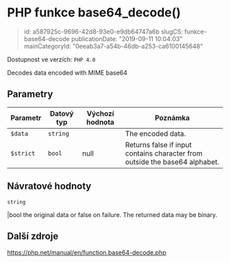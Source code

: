PHP funkce base64_decode()
==========================

> id: a587925c-9696-42d8-93e0-e9db64747a6b
> slugCS: funkce-base64-decode
> publicationDate: "2019-09-11 10:04:03"
> mainCategoryId: "0eeab3a7-a54b-46db-a253-ca6100145648"

Dostupnost ve verzích: `PHP 4.0`

Decodes data encoded with MIME base64


Parametry
--------------

| Parametr | Datový typ | Výchozí hodnota | Poznámka |
|-----|-----|-----|-----|
| `$data` | `string` |  | The encoded data. |
| `$strict` | `bool` | null | Returns false if input contains character from outside the base64 alphabet. |


Návratové hodnoty
----------------

`string`

|bool the original data or false on failure. The returned data may be
binary.

Další zdroje
------------

https://php.net/manual/en/function.base64-decode.php
